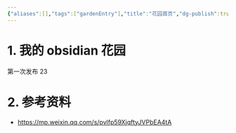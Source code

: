 ```yaml
---
{"aliases":[],"tags":["gardenEntry"],"title":"花园首页","dg-publish":true,"dg-home":true,"date":"2025-05-31 10:09:37","date_modify":"2025-05-31 10:29:28","permalink":"/100_Inbox/花园首页/","dgPassFrontmatter":true,"noteIcon":"","created":"2025-05-31T10:09:37.665+08:00","updated":"2025-05-31T10:29:38.154+08:00"}
---
```



# 1. 我的 obsidian 花园

第一次发布 23

# 2. 参考资料

- https://mp.weixin.qq.com/s/pvlfp59XjqftyJVPbEA4tA
